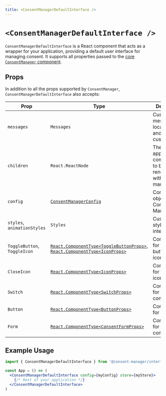 ```yaml
---
title: <ConsentManagerDefaultInterface />
---
```


# `<ConsentManagerDefaultInterface />`

`ConsentManagerDefaultInterface` is a React component that acts as a wrapper for your application, providing a default user interface for managing consent. It supports all properties passed to the [core `ConsentManager` component](../core/consent-manager.md).

## Props

In addition to all the props supported by `ConsentManager`, `ConsentManagerDefaultInterface` also accepts:

| Prop                         | Type                                                                                                                                                                                | Description                                                     |
| ---------------------------- | ----------------------------------------------------------------------------------------------------------------------------------------------------------------------------------- | --------------------------------------------------------------- |
| `messages`                   | `Messages`                                                                                                                                                                          | Custom messages for localization and text customization.        |
| `children`                   | `React.ReactNode`                                                                                                                                                                   | The application's components to be rendered within the manager. |
| `config`                     | [`ConsentManagerConfig`](../configuration.md)                                                                                                                                       | Configuration object for Consent Manager.                       |
| `styles`, `animationStyles`  | `Styles`                                                                                                                                                                            | Custom styling for the interface.                               |
| `ToggleButton`, `ToggleIcon` | [`React.ComponentType<ToggleButtonProps>`,<br/>`React.ComponentType<IconProps>`](https://github.com/hashbite/consent-manager/blob/main/packages/interface-default/src/toggle-button.tsx) | Components for toggle buttons and icons.                        |
| `CloseIcon`                  | [`React.ComponentType<IconProps>`](https://github.com/hashbite/consent-manager/blob/main/packages/interface-default/src/index.tsx#L33)                                              | Component for the close icon.                                   |
| `Switch`                     | [`React.ComponentType<SwitchProps>`](https://github.com/hashbite/consent-manager/blob/main/packages/interface-default/src/switch.tsx)                                               | Component for the switch control.                               |
| `Button`                     | [`React.ComponentType<ButtonProps>`](https://github.com/hashbite/consent-manager/blob/main/packages/interface-default/src/index.tsx#L37)                                            | Component for buttons.                                          |
| `Form`                       | [`React.ComponentType<ConsentFormProps>` ](https://github.com/hashbite/consent-manager/blob/main/packages/interface-default/src/form.tsx)                                           | Component for the consent form.                                 |

## Example Usage

```jsx
import { ConsentManagerDefaultInterface } from '@consent-manager/interface-default'

const App = () => (
  <ConsentManagerDefaultInterface config={myConfig} store={myStore}>
    {/* Rest of your application */}
  </ConsentManagerDefaultInterface>
)
```

